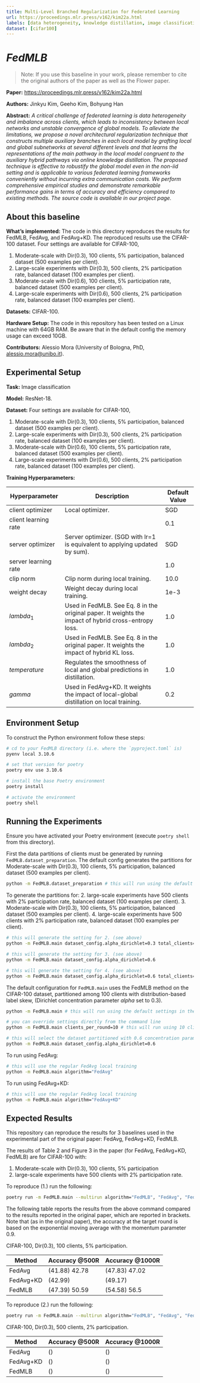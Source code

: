 ```yaml
---
title: Multi-Level Branched Regularization for Federated Learning
url: https://proceedings.mlr.press/v162/kim22a.html
labels: [data heterogeneity, knowledge distillation, image classification] 
dataset: [cifar100] 
---
```


# *_FedMLB_*

> Note: If you use this baseline in your work, please remember to cite the original authors of the paper as well as the Flower paper.

****Paper:**** https://proceedings.mlr.press/v162/kim22a.html

****Authors:**** Jinkyu Kim, Geeho Kim, Bohyung Han

****Abstract:**** *_A critical challenge of federated learning is data
heterogeneity and imbalance across clients, which
leads to inconsistency between local networks and
unstable convergence of global models. To alleviate
the limitations, we propose a novel architectural
regularization technique that constructs
multiple auxiliary branches in each local model by
grafting local and global subnetworks at several
different levels and that learns the representations
of the main pathway in the local model congruent
to the auxiliary hybrid pathways via online
knowledge distillation. The proposed technique is
effective to robustify the global model even in the
non-iid setting and is applicable to various federated
learning frameworks conveniently without
incurring extra communication costs. We perform
comprehensive empirical studies and demonstrate
remarkable performance gains in terms of accuracy
and efficiency compared to existing methods.
The source code is available in our project page._*


## About this baseline

****What’s implemented:**** The code in this directory reproduces the results for FedMLB, FedAvg, and FedAvg+KD.
The reproduced results use the CIFAR-100 dataset. Four settings are available for CIFAR-100,
1. Moderate-scale with Dir(0.3), 100 clients, 5% participation, balanced dataset (500 examples per client).
2. Large-scale experiments with Dir(0.3), 500 clients, 2% participation rate, balanced dataset (100 examples per client).
3. Moderate-scale with Dir(0.6), 100 clients, 5% participation rate, balanced dataset (500 examples per client).
4. Large-scale experiments with Dir(0.6), 500 clients, 2% participation rate, balanced dataset (100 examples per client).


****Datasets:**** CIFAR-100.

****Hardware Setup:**** The code in this repository has been tested on a Linux machine with 64GB RAM. 
Be aware that in the default config the memory usage can exceed 10GB.

****Contributors:**** Alessio Mora (University of Bologna, PhD, alessio.mora@unibo.it).

## Experimental Setup

****Task:**** Image classification

****Model:**** ResNet-18.

****Dataset:**** Four settings are available for CIFAR-100,
1. Moderate-scale with Dir(0.3), 100 clients, 5% participation, balanced dataset (500 examples per client).
2. Large-scale experiments with Dir(0.3), 500 clients, 2% participation rate, balanced dataset (100 examples per client).
3. Moderate-scale with Dir(0.6), 100 clients, 5% participation rate, balanced dataset (500 examples per client).
4. Large-scale experiments with Dir(0.6), 500 clients, 2% participation rate, balanced dataset (100 examples per client).

****Training Hyperparameters:**** 

| Hyperparameter  | Description | Default Value |
| ------------- | ------------- | ------------- |
| client optimizer  | Local optimizer. |  SGD|
| client learning rate  |  |  0.1 |
| server optimizer  | Server optimizer. (SGD with lr=1 is equivalent to applying updated by sum). |  SGD|
| server learning rate  |  |  1.0 |
| clip norm  | Clip norm during local training. | 10.0 |
| weight decay  | Weight decay during local training. |  1e-3 |
| $lambda_1$  | Used in FedMLB. See Eq. 8 in the original paper. It weights the impact of hybrid cross-entropy loss.|  1.0 |
| $lambda_2$  | Used in FedMLB. See Eq. 8 in the original paper. It weights the impact of hybrid KL loss.| 1.0 |
| $temperature$  | Regulates the smoothness of local and global predictions in distillation. | 1.0 |
| $gamma$   | Used in FedAvg+KD. It weights the impact of local-global distillation on local training.| 0.2 |

## Environment Setup

To construct the Python environment follow these steps:

```bash
# cd to your FedMLB directory (i.e. where the `pyproject.toml` is)
pyenv local 3.10.6

# set that version for poetry
poetry env use 3.10.6

# install the base Poetry environment
poetry install

# activate the environment
poetry shell
```

## Running the Experiments
Ensure you have activated your Poetry environment (execute `poetry shell` from
this directory).

First the data partitions of clients must be generated by running `FedMLB.dataset_preparation`.
The default config generates the partitions for Moderate-scale with Dir(0.3), 100 clients, 5% participation, balanced dataset (500 examples per client).
```bash
python -m FedMLB.dataset_preparation # this will run using the default settings in the `conf/base.yaml`
```
To generate the partitions for:
2. large-scale experiments have 500 clients with 2% participation rate, balanced dataset (100 examples per client).
3. Moderate-scale with Dir(0.3), 100 clients, 5% participation, balanced dataset (500 examples per client).
4. large-scale experiments have 500 clients with 2% participation rate, balanced dataset (100 examples per client).

```bash
# this will generate the setting for 2. (see above)
python -m FedMLB.main dataset_config.alpha_dirichlet=0.3 total_clients=500

# this will generate the setting for 3. (see above)
python -m FedMLB.main dataset_config.alpha_dirichlet=0.6 

# this will generate the setting for 4. (see above)
python -m FedMLB.main dataset_config.alpha_dirichlet=0.6 total_clients=500
```


The default configuration for `FedMLB.main` uses the FedMLB method on
the CIFAR-100 dataset, 
partitioned among 100 clients with distribution-based label skew, 
(Dirichlet concentration parameter $alpha$ set to 0.3).

```bash
python -m FedMLB.main # this will run using the default settings in the `conf/base.yaml`

# you can override settings directly from the command line
python -m FedMLB.main clients_per_round=10 # this will run using 10 clients per round instead of 5 clients as the default config 

# this will select the dataset partitioned with 0.6 concentration paramater instead of 0.3 as the default config
python -m FedMLB.main dataset_config.alpha_dirichlet=0.6
```

To run using FedAvg:
```bash
# this will use the regular FedAvg local training
python -m FedMLB.main algorithm="FedAvg"
```

To run using FedAvg+KD:
```bash
# this will use the regular FedAvg local training
python -m FedMLB.main algorithm="FedAvg+KD"
```

## Expected Results
This repository can reproduce the results for 3 baselines used in the experimental part
of the original paper: FedAvg, FedAvg+KD, FedMLB.

The results of Table 2 and Figure 3 in the paper (for FedAvg, FedAvg+KD, FedMLB)
are for CIFAR-100 with:

1. Moderate-scale with Dir(0.3), 100 clients, 5% participation 
2. large-scale experiments have 500 clients with 2% participation rate.

To reproduce (1.) run the following:

```bash
poetry run -m FedMLB.main --multirun algorithm="FedMLB", "FedAvg", "FedAvg+KD"
```

The following table reports the results from the above command compared to the 
results reported in the original paper, which are reported in brackets. Note that (as in the original paper),
the accuracy at the target round is based on the exponential moving average with the momentum parameter
0.9.

CIFAR-100, Dir(0.3), 100 clients, 5% participation.

| Method  | Accuracy @500R | Accuracy @1000R |
| ------------- | ------------- | ------------- |
| FedAvg  | (41.88) 42.78 | (47.83) 47.02 |
| FedAvg+KD  | (42.99) | (49.17)  |
| FedMLB   | (47.39) 50.59 | (54.58) 56.5 |

To reproduce (2.) run the following:
```bash
poetry run -m FedMLB.main --multirun algorithm="FedMLB", "FedAvg", "FedAvg+KD" total_clients=500 clients_per_round=10 local_updates=10
```
CIFAR-100, Dir(0.3), 500 clients, 2% participation.

| Method  | Accuracy @500R | Accuracy @1000R |
| ------------- | ------------- | ------------- |
| FedAvg  | ()  | () |
| FedAvg+KD  | () | () |
| FedMLB   | () | () |




